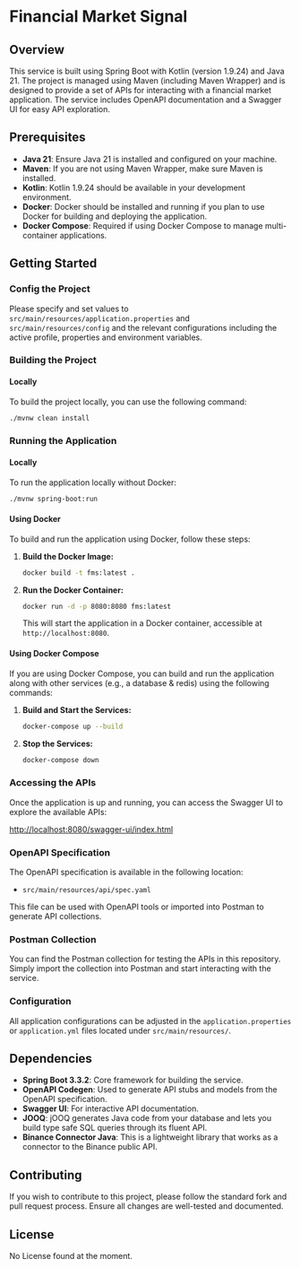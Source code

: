 
# Financial Market Signal

## Overview
This service is built using Spring Boot with Kotlin (version 1.9.24) and Java 21. The project is managed using Maven (including Maven Wrapper) and is designed to provide a set of APIs for interacting with a financial market application. The service includes OpenAPI documentation and a Swagger UI for easy API exploration.

## Prerequisites
- **Java 21**: Ensure Java 21 is installed and configured on your machine.
- **Maven**: If you are not using Maven Wrapper, make sure Maven is installed.
- **Kotlin**: Kotlin 1.9.24 should be available in your development environment.
- **Docker**: Docker should be installed and running if you plan to use Docker for building and deploying the application.
- **Docker Compose**: Required if using Docker Compose to manage multi-container applications.


## Getting Started

### Config the Project
Please specify and set values to `src/main/resources/application.properties` and `src/main/resources/config` and the relevant configurations including the active profile, properties and environment variables.

### Building the Project
#### Locally
To build the project locally, you can use the following command:
```bash
./mvnw clean install
```


### Running the Application
#### Locally
To run the application locally without Docker:
```bash
./mvnw spring-boot:run
```

#### Using Docker
To build and run the application using Docker, follow these steps:

1. **Build the Docker Image:**
   ```bash
   docker build -t fms:latest .
   ```

2. **Run the Docker Container:**
   ```bash
   docker run -d -p 8080:8080 fms:latest
   ```
   
   This will start the application in a Docker container, accessible at `http://localhost:8080`.

#### Using Docker Compose
If you are using Docker Compose, you can build and run the application along with other services (e.g., a database & redis) using the following commands:

1. **Build and Start the Services:**
   ```bash
   docker-compose up --build
   ```

2. **Stop the Services:**
   ```bash
   docker-compose down
   ```

### Accessing the APIs
Once the application is up and running, you can access the Swagger UI to explore the available APIs:

[http://localhost:8080/swagger-ui/index.html](http://localhost:8080/swagger-ui/index.html)

### OpenAPI Specification
The OpenAPI specification is available in the following location:
- `src/main/resources/api/spec.yaml`

This file can be used with OpenAPI tools or imported into Postman to generate API collections.

### Postman Collection
You can find the Postman collection for testing the APIs in this repository. Simply import the collection into Postman and start interacting with the service.

### Configuration
All application configurations can be adjusted in the `application.properties` or `application.yml` files located under `src/main/resources/`.

## Dependencies
- **Spring Boot 3.3.2**: Core framework for building the service.
- **OpenAPI Codegen**: Used to generate API stubs and models from the OpenAPI specification.
- **Swagger UI**: For interactive API documentation.
- **JOOQ**: jOOQ generates Java code from your database and lets you build type safe SQL queries through its fluent API.
- **Binance Connector Java**: This is a lightweight library that works as a connector to the Binance public API.

## Contributing
If you wish to contribute to this project, please follow the standard fork and pull request process. Ensure all changes are well-tested and documented.

## License
No License found at the moment.